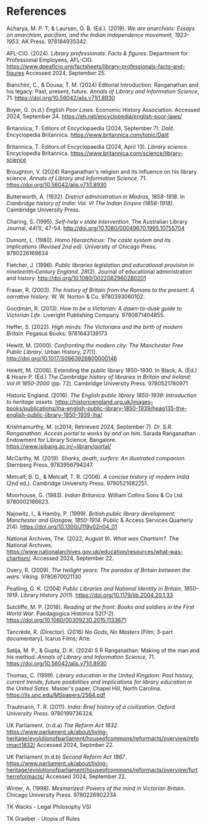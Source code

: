 # References

Acharya, M. P. T, & Laursen, O. B. (Ed.). (2019). _We are anarchists: Essays on anarchism, pacifism, and the Indian independence movement, 1923-1953_. AK Press. 978184935342.

AFL-CIO. (2024). _Library professionals: Facts & figures_. Department for Professional Employees, AFL-CIO. https://www.dpeaflcio.org/factsheets/library-professionals-facts-and-figures Accessed 2024, September 25.

Bianchini, C., & Dousa, T. M. (2024) Editorial Introduction: Ranganathan and his legacy: Past, present, future. _Annals of Library and Information Science_, 71. https://doi.org/10.56042/alis.v71i1.8930

Boyer, G. (n.d.) _English Poor Laws_. Economic History Association. Accessed 2024, September 24. https://eh.net/encyclopedia/english-poor-laws/

Britannica, T. Editors of Encyclopaedia (2024, September 7). _Dalit_. Encyclopedia Britannica. https://www.britannica.com/topic/Dalit

Britannica, T. Editors of Encyclopaedia (2024, April 13). _Library science_. Encyclopedia Britannica. https://www.britannica.com/science/library-science

Broughton, V. (2024) Ranganathan's religion and its influence on his library science. _Annals of Library and Information Science_, 71. https://doi.org/10.56042/alis.v71i1.8930

Butterworth, A. (1932). _District administration in Madras, 1858-1918_. In _Cambridge history of India: Vol. VI The Indian Empire (1858-1918)_. Caimbridge University Press.

Charing, S. (1995). _Self-help v state intervention_. The Australian Library Journal, _44_(1), 47-54. http://doi.org/10.1080/00049670.1995.10755704

Dumont, L. (1980). _Homo Hierarchicus: The caste system and its implications (Revised 2nd ed)_. University of Chicago Press. 9780226169634

Fletcher, J. (1996). _Public libraries legislation and educational provision in nineteenth‐Century England_. _28_(2). Journal of educational administration and history. http://doi.org/10.1080/0022062960280201

Fraser, R. (2003). _The history of Britain from the Romans to the present: A narrative history_. W. W. Norton & Co. 9780393060102.

Goodman, R. (2013). _How to be a Victorian: A dawn-to-dusk guide to Victorian Life_. Liveright Publishing Company. 9780871404855.

Heffer, S. (2022). _High minds: The Victorians and the birth of modern Britain_. Pegasus Books. 9781643139173

Hewitt, M. (2000). _Confronting the modern city: The Manchester Free Public Library_. Urban History, _27_(1). http://doi.org/10.1017/S0963926800000146

Hewitt, M. (2006). Extending the public library 1850–1930. In Black, A. (Ed.) & Hoare P. (Ed.) _The Cambridge history of libraries in Britain and Ireland: Vol III 1850-2000_ (pp. 72). Cambridge University Press. 9780521780971

Historic England. (2016). _The English public library 1850-1939: Introduction to heritage assets_. https://historicengland.org.uk/images-books/publications/iha-english-public-library-1850-1939/heag135-the-english-public-library-1850-1939-iha/

Krishnamurthy, M. (c2014; Retrieved 2024, September 7). _Dr. S.R. Ranganathan: Access portal to works by and on him._ Sarada Ranganathan Endowment for Library Science, Bangalore. https://www.isibang.ac.in/~library/portal/

McCarthy, M. (2019). _Sharks, death, surfers: An illustrated companion_. Sternberg Press. 9783956794247.

Metcalf, B. D., & Metcalf, T. R. (2006). _A concise history of modern India_ (2nd ed.). Cambridge University Press. 9780521682251.

Moorhouse, G. (1983). _Indian Britanica_. William Collins Sons & Co Ltd. 9780002166623.

Najowitz, I., & Hamby, P. (1999). _British public library development: Manchester and Glasgow, 1850-1914._ Public & Access Services Quarterly _2_(4). https://doi.org/10.1300/J119v02n04_01

National Archives, The. (2022, August 9). _What was Chartism?_. The National Archives. https://www.nationalarchives.gov.uk/education/resources/what-was-chartism/. Accessed 2024, September 22.

Overy, R. (2009). _The twilight years: The paradox of Britain between the wars._ Viking. 9780670021130

Peatling, G. K. (2004) _Public Libraries and National Identity in Britain, 1850–1919_. Library History _20_(1). https://doi.org/10.1179/lib.2004.20.1.33

Sutcliffe, M. P. (2016). _Reading at the front: Books and soldiers in the First World War_. Paedagogica Historica 52(_1-2_). https://doi.org/10.1080/00309230.2015.1133671

Tancrède, R. (Director). (2016) _No Gods, No Masters_ \[Film; 3-part documentary\]. Icarus Films; Arte.

Satija, M. P., & Gupta, D. K. (2024) S R Ranganathan: Making of the man and his method. _Annals of Library and Information Science_, 71. https://doi.org/10.56042/alis.v71i1.8930

Thomas, C. (1999). _Library education in the United Kingdom: Past history, current trends, future posibilities and implications for library education in the United Sates_. Master's paper, Chapel Hill, North Carolina. https://ils.unc.edu/MSpapers/2564.pdf

Trautmann, T. R. (2011). _India: Brief history of a civilization. Oxford University Press_. 9780199736324.

UK Parliament. (n.d.a) _The Reform Act 1832_. https://www.parliament.uk/about/living-heritage/evolutionofparliament/houseofcommons/reformacts/overview/reformact1832/ Accessed 2024, Septmber 22.

UK Parliament (n.d.b) _Second Reform Act 1867_. https://www.parliament.uk/about/living-heritage/evolutionofparliament/houseofcommons/reformacts/overview/furtherreformacts/ Accessed 2024, September 22. 

Winter, A. (1998). _Mesmerized: Powers of the mind in Victorian Britain_. Chicago University Press. 9780226902234

TK Wacks - Legal Philosophy VSI

TK Graeber - Utopia of Rules


